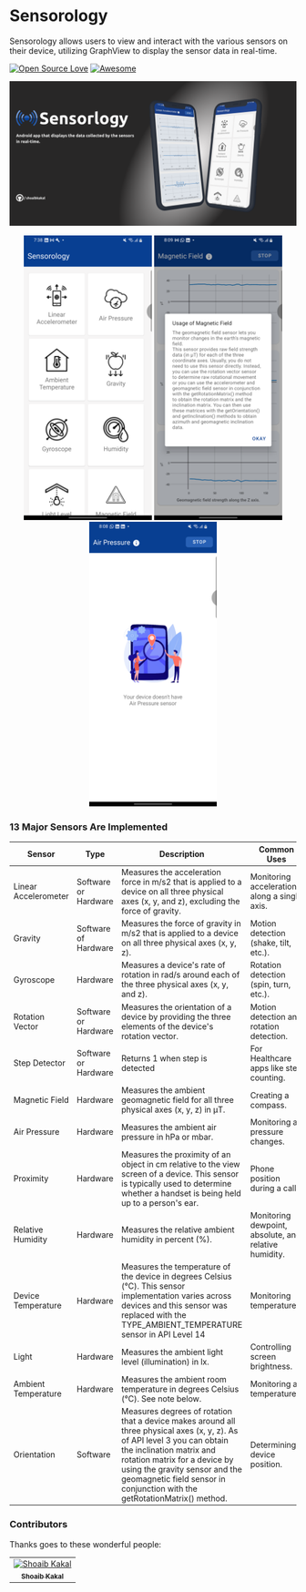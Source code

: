 # Sensorology
Sensorology allows users to view and interact with the various sensors on their device, utilizing GraphView to display the sensor data in real-time.


[![Open Source Love](https://badges.frapsoft.com/os/v2/open-source.svg?v=103)](https://github.com/shoaibkakal) 
[![Awesome](https://cdn.rawgit.com/sindresorhus/awesome/d7305f38d29fed78fa85652e3a63e154dd8e8829/media/badge.svg)](https://github.com/shoaibkakal)

<p align="center">

<Img src="app/src/main/res/drawable/thumbnail.png" />

</p>


<p align="center">
<Img src="app/src/main/res/drawable/screenshot_1.png" height="500" />
<Img src="app/src/main/res/drawable/screenshot_4.png" height="500"/>
<Img src="app/src/main/res/drawable/screenshot_3.png" height="500"/>
</p>


  ### 13 Major Sensors Are Implemented
  Sensor | Type | Description | Common Uses 
--- | --- | --- | --- 
Linear Accelerometer | Software or Hardware | Measures the acceleration force in m/s2 that is applied to a device on all three physical axes (x, y, and z), excluding the force of gravity.	 | Monitoring acceleration along a single axis.
Gravity | Software of Hardware | Measures the force of gravity in m/s2 that is applied to a device on all three physical axes (x, y, z).	| Motion detection (shake, tilt, etc.).
Gyroscope | Hardware | Measures a device's rate of rotation in rad/s around each of the three physical axes (x, y, and z).	| Rotation detection (spin, turn, etc.).
Rotation Vector | Software or Hardware	| Measures the orientation of a device by providing the three elements of the device's rotation vector.	| Motion detection and rotation detection.
Step Detector | Software or Hardware | Returns 1 when step is detected	| For Healthcare apps like step counting.
Magnetic Field | Hardware | Measures the ambient geomagnetic field for all three physical axes (x, y, z) in μT.	| Creating a compass.
Air Pressure | Hardware | Measures the ambient air pressure in hPa or mbar.	| Monitoring air pressure changes.
Proximity | Hardware | Measures the proximity of an object in cm relative to the view screen of a device. This sensor is typically used to determine whether a handset is being held up to a person's ear.	| Phone position during a call.
Relative Humidity | Hardware | Measures the relative ambient humidity in percent (%).	| Monitoring dewpoint, absolute, and relative humidity.
Device Temperature | Hardware | Measures the temperature of the device in degrees Celsius (°C). This sensor implementation varies across devices and this sensor was replaced with the TYPE_AMBIENT_TEMPERATURE sensor in API Level 14	| Monitoring temperatures.
Light | Hardware | Measures the ambient light level (illumination) in lx.	| Controlling screen brightness.
Ambient Temperature | Hardware | Measures the ambient room temperature in degrees Celsius (°C). See note below.	| Monitoring air temperatures.
Orientation | Software | Measures degrees of rotation that a device makes around all three physical axes (x, y, z). As of API level 3 you can obtain the inclination matrix and rotation matrix for a device by using the gravity sensor and the geomagnetic field sensor in conjunction with the getRotationMatrix() method.	| Determining device position.



### Contributors

Thanks goes to these wonderful people:
<!-- ALL-CONTRIBUTORS-LIST:START - Do not remove or modify this section -->
<!-- prettier-ignore -->

<table>
  <tr>
      
  <td align="center"><a href="https://github.com/shoaibkakal"><img src="https://avatars1.githubusercontent.com/u/56650286?s=400&u=1e0ab7f2025a0cdcce8d6821b6a8d619577f2ae3&v=4"       width="100px;" alt="Shoaib Kakal"/><br /><sub><b>Shoaib Kakal</b></sub></a><br/></td>
  
  </tr>
</table>
